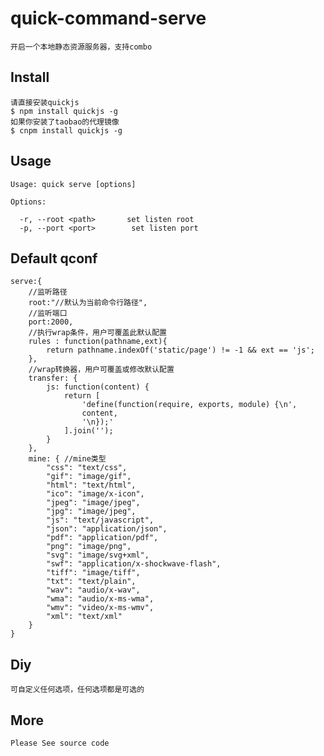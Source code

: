 # quick-command-serve

    开启一个本地静态资源服务器，支持combo

## Install
    请直接安装quickjs
    $ npm install quickjs -g
    如果你安装了taobao的代理镜像
    $ cnpm install quickjs -g 

## Usage

    Usage: quick serve [options]

    Options:
    
      -r, --root <path>       set listen root
      -p, --port <port>        set listen port

## Default qconf
```
serve:{
    //监听路径
    root:"//默认为当前命令行路径",
    //监听端口
    port:2000,
    //执行wrap条件，用户可覆盖此默认配置
    rules : function(pathname,ext){
        return pathname.indexOf('static/page') != -1 && ext == 'js';
    },
    //wrap转换器，用户可覆盖或修改默认配置
    transfer: { 
        js: function(content) {
            return [
                'define(function(require, exports, module) {\n',
                content,
                '\n});'
            ].join('');
        }
    },
    mine: { //mine类型
        "css": "text/css",
        "gif": "image/gif",
        "html": "text/html",
        "ico": "image/x-icon",
        "jpeg": "image/jpeg",
        "jpg": "image/jpeg",
        "js": "text/javascript",
        "json": "application/json",
        "pdf": "application/pdf",
        "png": "image/png",
        "svg": "image/svg+xml",
        "swf": "application/x-shockwave-flash",
        "tiff": "image/tiff",
        "txt": "text/plain",
        "wav": "audio/x-wav",
        "wma": "audio/x-ms-wma",
        "wmv": "video/x-ms-wmv",
        "xml": "text/xml"
    }
}
```

## Diy
    可自定义任何选项，任何选项都是可选的

## More
    Please See source code